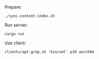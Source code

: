 Prepare:

```
./sync-content-index.sh
```

Run server:
```
cargo run
```

Use client:
```
clients/apt-grep.sh 'bin/vml' p10 aarch64
```
